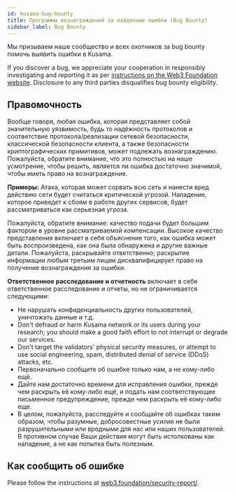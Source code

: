 ```yaml
---
id: kusama-bug-bounty
title: Программа вознаграждений за найденные ошибки (Bug Bounty)
sidebar_label: Bug Bounty
---
```


Мы призываем наше сообщество и всех охотников за bug bounty помочь выявить ошибки в Kusama.

If you discover a bug, we appreciate your cooperation in responsibly investigating and reporting it as per [instructions on the Web3 Foundation website](https://web3.foundation/security-report/). Disclosure to any third parties disqualifies bug bounty eligibility.

## Правомочность

Вообще говоря, любая ошибка, которая представляет собой значительную уязвимость, будь то надёжность протоколов и соответствие протокола/реализации сетевой безопасности, классической безопасности клиента, а также безопасности криптографических примитивов, может подлежать вознаграждению. Пожалуйста, обратите внимание, что это полностью на наше усмотрение, чтобы решить, является ли ошибка достаточно значимой, чтобы иметь право на вознаграждение.

**Примеры:** Атака, которая может сорвать всю сеть и нанести вред действию сети будет считаться критической угрозой. Нападение, которое приведет к сбоям в работе других сервисов, будет рассматриваться как серьезная угроза.

Пожалуйста, обратите внимание: качество подачи будет большим фактором в уровне рассматриваемой компенсации. Высокое качество представления включает в себя объяснение того, как ошибка может быть воспроизведена, как она была обнаружена и другие важные детали. Пожалуйста, раскрывайте ответственно; раскрытие информации любым третьим лицам дисквалифицирует право на получение вознаграждения за ошибки.

**Ответственное расследование и отчетность** включает в себя ответственное расследование и отчеты, но не ограничивается следующими:

- Не нарушать конфиденциальность других пользователей, уничтожать данные и т.д.
- Don't defraud or harm Kusama network or its users during your research; you should make a good faith effort to not interrupt or degrade our services.
- Don't target the validators' physical security measures, or attempt to use social engineering, spam, distributed denial of service (DDoS) attacks, etc.
- Первоначально сообщите об ошибке только нам, а не кому-либо ещё.
- Дайте нам достаточно времени для исправления ошибки, прежде чем раскрыть её кому-либо ещё, и подать нам соответствующее письменное предупреждение, прежде чем раскрыть её кому-либо еще.
- В целом, пожалуйста, расследуйте и сообщайте об ошибках таким образом, чтобы разумные, добросовестные усилия не были разрушительными или вредными для нас или наших пользователей. В противном случае Ваши действия могут быть истолкованы как нападение, а не как попытка быть полезным.

## Как сообщить об ошибке

Please follow the instructions at [web3.foundation/security-report/](https://web3.foundation/security-report/).
